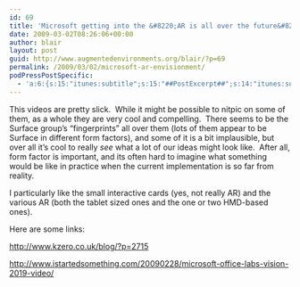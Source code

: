 ```yaml
---
id: 69
title: 'Microsoft getting into the &#8220;AR is all over the future&#8221; envisionment'
date: 2009-03-02T08:26:06+00:00
author: blair
layout: post
guid: http://www.augmentedenvironments.org/blair/?p=69
permalink: /2009/03/02/microsoft-ar-envisionment/
podPressPostSpecific:
  - 'a:6:{s:15:"itunes:subtitle";s:15:"##PostExcerpt##";s:14:"itunes:summary";s:15:"##PostExcerpt##";s:15:"itunes:keywords";s:17:"##WordPressCats##";s:13:"itunes:author";s:10:"##Global##";s:15:"itunes:explicit";s:2:"No";s:12:"itunes:block";s:2:"No";}'
---
```

This videos are pretty slick.  While it might be possible to nitpic on some of them, as a whole they are very cool and compelling.  There seems to be the Surface group&#8217;s &#8220;fingerprints&#8221; all over them (lots of them appear to be Surface in different form factors), and some of it is a bit implausible, but over all it&#8217;s cool to really _see_ what a lot of our ideas might look like.  After all, form factor is important, and its often hard to imagine what something would be like in practice when the current implementation is so far from reality.

I particularly like the small interactive cards (yes, not really AR) and the various AR (both the tablet sized ones and the one or two HMD-based ones).

Here are some links:

<http://www.kzero.co.uk/blog/?p=2715> 

<http://www.istartedsomething.com/20090228/microsoft-office-labs-vision-2019-video/>